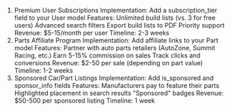1. Premium User Subscriptions
   Implementation: Add a subscription_tier field to your User model
   Features:
   Unlimited build lists (vs. 3 for free users)
   Advanced search filters
   Export build lists to PDF
   Priority support
   Revenue: $5-15/month per user
   Timeline: 2-3 weeks
2. Parts Affiliate Program
   Implementation: Add affiliate links to your Part model
   Features:
   Partner with auto parts retailers (AutoZone, Summit Racing, etc.)
   Earn 5-15% commission on sales
   Track clicks and conversions
   Revenue: $2-50 per sale (depending on part value)
   Timeline: 1-2 weeks
3. Sponsored Car/Part Listings
   Implementation: Add is_sponsored and sponsor_info fields
   Features:
   Manufacturers pay to feature their parts
   Highlighted placement in search results
   "Sponsored" badges
   Revenue: $50-500 per sponsored listing
   Timeline: 1 week

